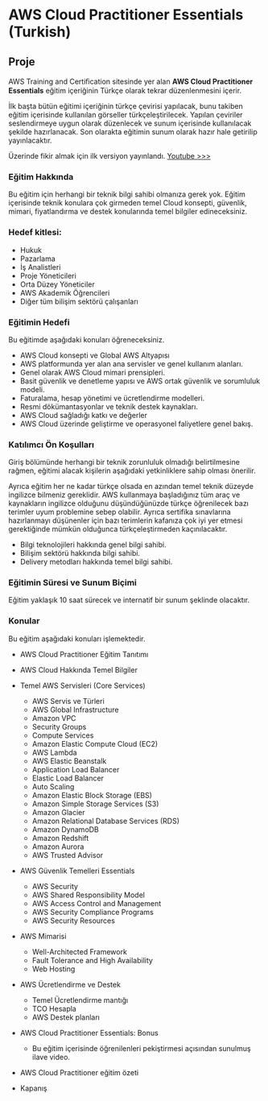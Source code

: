 #  AWS Cloud Practitioner Essentials (Turkish)


## Proje

AWS Training and Certiﬁcation sitesinde yer alan **AWS Cloud Practitioner Essentials** eğitim içeriğinin Türkçe olarak tekrar düzenlenmesini içerir.

İlk başta bütün eğitimi içeriğinin türkçe çevirisi yapılacak, bunu takiben eğitim içerisinde kullanılan görseller türkçeleştirilecek. Yapılan çeviriler seslendirmeye uygun olarak düzenlecek ve sunum içerisinde kullanılacak şekilde hazırlanacak. Son olarakta eğitimin sunum olarak hazır hale getirilip yayınlacaktır.

Üzerinde fikir almak için ilk versiyon yayınlandı. [Youtube >>> ](https://youtu.be/Li0ceITZ_wc)


### Eğitim Hakkında

Bu eğitim için herhangi bir teknik bilgi sahibi olmanıza gerek yok. Eğitim içerisinde teknik konulara çok girmeden temel Cloud konsepti, güvenlik, mimari, fiyatlandırma ve destek konularında temel bilgiler edineceksiniz.


### Hedef kitlesi:

* Hukuk
* Pazarlama
* İş Analistleri
* Proje Yöneticileri
* Orta Düzey Yöneticiler
* AWS Akademik Öğrencileri
* Diğer tüm bilişim sektörü çalışanları

### Eğitimin Hedefi

Bu eğitimde aşağıdaki konuları öğreneceksiniz.

* AWS Cloud konsepti ve Global AWS Altyapısı
* AWS platformunda yer alan ana servisler ve genel kullanım alanları. 
* Genel olarak AWS Cloud mimari prensipleri.
* Basit güvenlik ve denetleme yapısı ve AWS ortak güvenlik ve sorumluluk modeli.
* Faturalama, hesap yönetimi ve ücretlendirme modelleri. 
* Resmi  dökümantasyonlar ve teknik destek kaynakları.
* AWS Cloud sağladığı katkı ve değerler
* AWS Cloud üzerinde geliştirme ve operasyonel faliyetlere genel bakış.


### Katılımcı Ön Koşulları

Giriş bölümünde herhangi bir teknik zorunluluk olmadığı belirtilmesine rağmen, eğitimi alacak kişilerin aşağıdaki yetkinliklere sahip olması önerilir. 

Ayrıca eğitim her ne kadar türkçe olsada en azından temel teknik düzeyde ingilizce bilmeniz gereklidir. AWS kullanmaya başladığınız tüm araç ve kaynakların ingilizce olduğunu düşündüğünüzde türkçe öğrenilecek bazı terimler uyum problemine sebep olabilir. Ayrıca sertifika sınavlarına hazırlanmayı düşünenler için bazı terimlerin kafanıza çok iyi yer etmesi gerektiğinde mümkün olduğunca türkçeleştirmeden kaçınılacaktır.

* Bilgi teknolojileri hakkında genel bilgi sahibi.
* Bilişim sektörü hakkında bilgi sahibi.
* Delivery metodları hakkında temel bilgi sahibi.



### Eğitimin Süresi ve Sunum Biçimi

Eğitim yaklaşık 10 saat sürecek ve internatif bir sunum şeklinde olacaktır. 

### Konular
Bu eğitim aşağıdaki konuları işlemektedir.

* AWS Cloud Practitioner Eğitim Tanıtımı
* AWS Cloud Hakkında Temel Bilgiler
* Temel AWS Servisleri (Core Services)
	- AWS Servis ve Türleri
	- AWS Global Infrastructure
	- Amazon VPC 
	- Security Groups
	- Compute Services
	- Amazon Elastic Compute Cloud (EC2)
	- AWS Lambda
	- AWS Elastic Beanstalk
	- Application Load Balancer
	- Elastic Load Balancer
	- Auto Scaling
	- Amazon Elastic Block Storage (EBS)
	- Amazon Simple Storage Services (S3)
	- Amazon Glacier
	- Amazon Relational Database Services (RDS)
	- Amazon DynamoDB
	- Amazon Redshift
	- Amazon Aurora
	- AWS Trusted Advisor

* AWS Güvenlik Temelleri Essentials
	- AWS Security
	- AWS Shared Responsibility Model
	- AWS Access Control and Management
	- AWS Security Compliance Programs
	- AWS Security Resources
* AWS Mimarisi
	- Well-Architected Framework
	- Fault Tolerance and High Availability
	- Web Hosting
* AWS Ücretlendirme ve Destek
	- Temel Ücretlendirme mantığı
	- TCO Hesapla
	- AWS Destek planları
* AWS Cloud Practitioner Essentials: Bonus
	- Bu eğitim içerisinde öğrenilenleri pekiştirmesi açısından sunulmuş ilave video.
* AWS Cloud Practitioner eğitim özeti

* Kapanış
